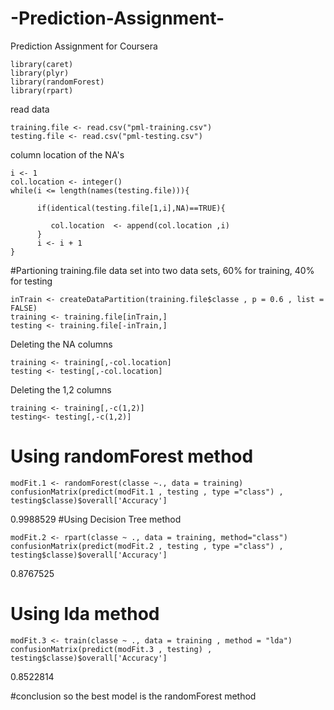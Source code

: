 # -Prediction-Assignment-
 Prediction Assignment for Coursera

```{r}
library(caret)
library(plyr)
library(randomForest)
library(rpart)
```
read data 
```{r}
training.file <- read.csv("pml-training.csv")
testing.file <- read.csv("pml-testing.csv")
```
 column location of the NA's 
```{r}
i <- 1
col.location <- integer()
while(i <= length(names(testing.file))){
  
      if(identical(testing.file[1,i],NA)==TRUE){
    
         col.location  <- append(col.location ,i)
      }
      i <- i + 1
}
```
#Partioning training.file data set into two data sets, 60% for training, 40% for testing 
```{r}
inTrain <- createDataPartition(training.file$classe , p = 0.6 , list = FALSE)
training <- training.file[inTrain,]
testing <- training.file[-inTrain,]
```
Deleting the NA columns 
```{r}
training <- training[,-col.location]
testing <- testing[,-col.location]
```
Deleting the 1,2 columns 
```{r}
training <- training[,-c(1,2)]
testing<- testing[,-c(1,2)]
```
# Using randomForest method 
```{r}
modFit.1 <- randomForest(classe ~., data = training)
confusionMatrix(predict(modFit.1 , testing , type ="class") , testing$classe)$overall['Accuracy']
```
0.9988529
#Using Decision Tree method 
```{r}
modFit.2 <- rpart(classe ~ ., data = training, method="class")
confusionMatrix(predict(modFit.2 , testing , type ="class") , testing$classe)$overall['Accuracy']
```
0.8767525 
# Using lda method 
```{r}
modFit.3 <- train(classe ~ ., data = training , method = "lda")
confusionMatrix(predict(modFit.3 , testing) , testing$classe)$overall['Accuracy']
```
0.8522814 

#conclusion
so the best model is the randomForest method 
